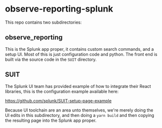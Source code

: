 # observe-reporting-splunk

This repo contains two subdirectories:

## observe_reporting
This is the Splunk app proper, it contains custom search commands, and a setup UI. Most of this is just configuration code and python. The front end is built via the source code in the `SUIT` directory.

## SUIT
The Splunk UI team has provided example of how to integrate their React libraries, this is the configuration example available here: 

https://github.com/splunk/SUIT-setup-page-example

Because UI toolchain are an area unto themselves, we're merely doing the UI edits in this subdirectory, and then doing a `yarn build` and then copying the resulting page into the Splunk app proper.

